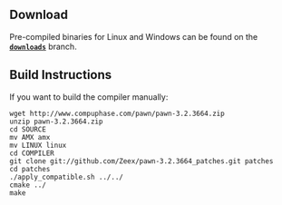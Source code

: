 Download
--------

Pre-compiled binaries for Linux and Windows can be found on the
[**`downloads`**](https://github.com/Zeex/pawn-3.2.3664_patches/tree/downloads) branch.


Build Instructions
------------------

If you want to build the compiler manually:

    wget http://www.compuphase.com/pawn/pawn-3.2.3664.zip
    unzip pawn-3.2.3664.zip
    cd SOURCE
    mv AMX amx
    mv LINUX linux
    cd COMPILER
    git clone git://github.com/Zeex/pawn-3.2.3664_patches.git patches
    cd patches
    ./apply_compatible.sh ../../
    cmake ../
    make
